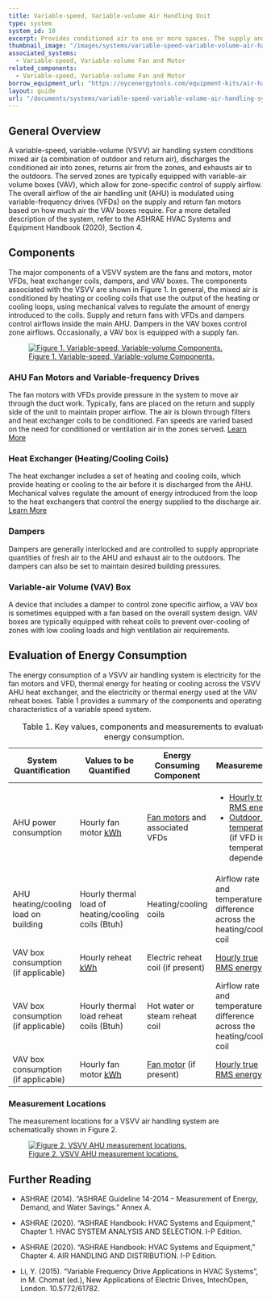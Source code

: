 ```yaml
---
title: Variable-speed, Variable-volume Air Handling Unit
type: system
system_id: 10
excerpt: Provides conditioned air to one or more spaces. The supply and return fans operate at variable speeds.
thumbnail_image: "/images/systems/variable-speed-variable-volume-air-handling-unit/2024_0702_VSVV AHU_system_thumbnail_RESIZED-01.jpg"
associated_systems: 
  - Variable-speed, Variable-volume Fan and Motor
related_components:
  - Variable-speed, Variable-volume Fan and Motor
borrow_equipment_url: "https://nycenergytools.com/equipment-kits/air-handler-unit-fans-measurement-kit/"
layout: guide
url: "/documents/systems/variable-speed-variable-volume-air-handling-system"
---
```


## General Overview

A variable-speed, variable-volume (VSVV) air handling system conditions mixed air (a combination of outdoor and return air), discharges the conditioned air into zones, returns air from the zones, and exhausts air to the outdoors. The served zones are typically equipped with variable-air volume boxes (VAV), which allow for zone-specific control of supply airflow. The overall airflow of the air handling unit (AHU) is modulated using variable-frequency drives (VFDs) on the supply and return fan motors based on how much air the VAV boxes require. For a more detailed description of the system, refer to the ASHRAE HVAC Systems and Equipment Handbook (2020), Section 4. 

## Components 

The major components of a VSVV system are the fans and motors, motor VFDs, heat exchanger coils, dampers, and VAV boxes. The components associated with the VSVV are shown in Figure 1. In general, the mixed air is conditioned by heating or cooling coils that use the output of the heating or cooling loops, using mechanical valves to regulate the amount of energy introduced to the coils. Supply and return fans with VFDs and dampers control airflows inside the main AHU. Dampers in the VAV boxes control zone airflows. Occasionally, a VAV box is equipped with a supply fan.   

<a href="/images/systems/variable-speed-variable-volume-air-handling-unit/2024_0503_VSVV AHU system_figure 1 updated.jpeg">
    <figure class="figure mb-4 mt-3">
        <img src="/images/systems/variable-speed-variable-volume-air-handling-unit/2024_0503_VSVV AHU system_figure 1 updated.jpeg" class="figure-img img-fluid rounded" alt="Figure 1. Variable-speed, Variable-volume Components.">
        <figcaption class="figure-caption text-left">Figure 1. Variable-speed, Variable-volume Components.</figcaption>
    </figure>
</a>

### AHU Fan Motors and Variable-frequency Drives 

The fan motors with VFDs provide pressure in the system to move air through the duct work. Typically, fans are placed on the return and supply side of the unit to maintain proper airflow. The air is blown through filters and heat exchanger coils to be conditioned. Fan speeds are varied based on the need for conditioned or ventilation air in the zones served.
<a class="continue" href="/documents/components/variable-speed-variable-volume-fan-and-motor" aria-label="Learn more about this component"><span>Learn More</span><i class="fa fa-arrow-right"></i></a>  

### Heat Exchanger (Heating/Cooling Coils) 

The heat exchanger includes a set of heating and cooling coils, which provide heating or cooling to the air before it is discharged from the AHU. Mechanical valves regulate the amount of energy introduced from the loop to the heat exchangers that control the energy supplied to the discharge air.
<a class="continue" href="/documents/components/air-to-air-heat-exchanger" aria-label="Learn more about this component"><span>Learn More</span><i class="fa fa-arrow-right"></i></a>  

### Dampers 

Dampers are generally interlocked and are controlled to supply appropriate quantities of fresh air to the AHU and exhaust air to the outdoors. The dampers can also be set to maintain desired building pressures.  

### Variable-air Volume (VAV) Box 

A device that includes a damper to control zone specific airflow, a VAV box is sometimes equipped with a fan based on the overall system design. VAV boxes are typically equipped with reheat coils to prevent over-cooling of zones with low cooling loads and high ventilation air requirements.  

## Evaluation of Energy Consumption 

The energy consumption of a VSVV air handling system is electricity for the fan motors and VFD, thermal energy for heating or cooling across the VSVV AHU heat exchanger, and the electricity or thermal energy used at the VAV reheat boxes. Table 1 provides a summary of the components and operating characteristics of a variable speed system. 

<div class="table-wrapper">
<table>
    <caption>Table 1. Key values, components and measurements to evaluate energy consumption.</caption>
    <thead>
        <tr>
            <th>
                System Quantification
            </th>
            <th>
                Values to be Quantified
            </th>
            <th>
                Energy Consuming Component
            </th>
            <th>
                Measurements
            </th>
        </tr>
    <tbody>
        <tr>
            <td>
                AHU power consumption
            </td>
            <td>
                Hourly fan motor <a class="glossary-link" href="/glossary#kwh"><abbr title="Kilowatt Hour">kWh</abbr></a>
            </td>
            <td>
                <a href="/documents/components/variable-speed-variable-volume-fan-and-motor">Fan motors</a> and associated VFDs
            </td>
            <td>
                <ul>
                    <li><a href="/documents/measurement-technique/true-rms-power">Hourly true RMS energy</a></li> 
                    <li><a href="/documents/measurement-technique/outdoor-air-temperature">Outdoor air temperature</a> (if VFD is temperature dependent)</li>
                </ul>
            </td>
        </tr>
        <tr>
            <td>
                AHU heating/cooling load on building
            </td>
            <td>
                Hourly thermal load of heating/cooling coils (Btuh)
            </td>
            <td>
                Heating/cooling coils
            </td>
            <td>
                Airflow rate and temperature difference across the heating/cooling coil
            </td>
        </tr>
        <tr>
            <td>
                VAV box consumption (if applicable)
            </td>
            <td>
                Hourly reheat <a class="glossary-link" href="/glossary#kwh"><abbr title="Kilowatt Hour">kWh</abbr></a>
            </td>
            <td>
                Electric reheat coil (if present)
            </td>
            <td>
                <a href="/documents/measurement-technique/true-rms-power">Hourly true RMS energy</a>
            </td>
        </tr>
        <tr>
            <td>
                VAV box consumption (if applicable)
            </td>
            <td>
                Hourly thermal load reheat coils (Btuh)
            </td>
            <td>
                Hot water or steam reheat coil
            </td>
            <td>
                Airflow rate and temperature difference across the heating/cooling coil
            </td>
        </tr>
        <tr>
            <td>
                VAV box consumption (if applicable)
            </td>
            <td>
                Hourly fan motor <a class="glossary-link" href="/glossary#kwh"><abbr title="Kilowatt Hour">kWh</abbr></a>
            </td>
            <td>
                <a href="/documents/components/variable-speed-variable-volume-fan-and-motor">Fan motor</a> (if present)
            </td>
            <td>
                <a href="/documents/measurement-technique/true-rms-power">Hourly true RMS energy</a>
            </td>
        </tr>
    </tbody>
</table> 
</div>

### Measurement Locations

The measurement locations for a VSVV air handling system are schematically shown in Figure 2.

<a href="/images/systems/variable-speed-variable-volume-air-handling-unit/variable speed variable volume ahu figure 2.png">
    <figure class="figure mb-4 mt-3">
        <img src="/images/systems/variable-speed-variable-volume-air-handling-unit/variable speed variable volume ahu figure 2.png" class="figure-img img-fluid rounded" alt="Figure 2. VSVV AHU measurement locations.">
        <figcaption class="figure-caption text-left">Figure 2. VSVV AHU measurement locations.</figcaption>
    </figure>
</a>

## Further Reading

- ASHRAE (2014). “ASHRAE Guideline 14-2014 – Measurement of Energy, Demand, and Water Savings.” Annex A. 

- ASHRAE (2020). “ASHRAE Handbook: HVAC Systems and Equipment,” Chapter 1. HVAC SYSTEM ANALYSIS AND SELECTION. I-P Edition. 

- ASHRAE (2020). “ASHRAE Handbook: HVAC Systems and Equipment,” Chapter 4. AIR HANDLING AND DISTRIBUTION. I-P Edition.  
 
- Li, Y. (2015). “Variable Frequency Drive Applications in HVAC Systems”, in M. Chomat (ed.), New Applications of Electric Drives, IntechOpen, London. 10.5772/61782.